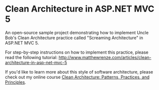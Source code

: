 Clean Architecture in ASP.NET MVC 5
==============

An open-source sample project demonstrating how to implement Uncle Bob's Clean Architecture practice called "Screaming Architecture" in ASP.NET MVC 5.

For step-by-step instructions on how to implement this practice, please read the following tutorial:
http://www.matthewrenze.com/articles/clean-architecture-in-asp-net-mvc-5

If you'd like to learn more about this style of software architecture, please check out my online course <a href="https://goo.gl/rJpHLb" target="_blank">Clean Architecture: Patterns, Practices, and Principles</a>.
